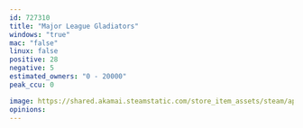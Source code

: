 ```yaml
---
id: 727310
title: "Major League Gladiators"
windows: "true"
mac: "false"
linux: false
positive: 28
negative: 5
estimated_owners: "0 - 20000"
peak_ccu: 0

image: https://shared.akamai.steamstatic.com/store_item_assets/steam/apps/727310/header.jpg?t=1666987331
opinions:
---
```

